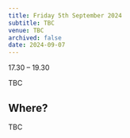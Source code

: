 ```yaml
---
title: Friday 5th September 2024
subtitle: TBC
venue: TBC
archived: false
date: 2024-09-07
---
```


17.30 – 19.30

TBC


## Where?

TBC